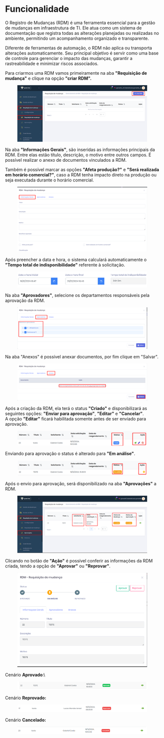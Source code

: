 # Funcionalidade

O Registro de Mudanças (RDM) é uma ferramenta essencial para a gestão de mudanças em infraestrutura de TI. Ele atua como um sistema de documentação que registra todas as alterações planejadas ou realizadas no ambiente, permitindo um acompanhamento organizado e transparente.

Diferente de ferramentas de automação, o RDM não aplica ou transporta alterações automaticamente. Seu principal objetivo é servir como uma base de controle para gerenciar o impacto das mudanças, garantir a rastreabilidade e minimizar riscos associados.



Para criarmos uma RDM vamos primeiramente na aba **"Requisição de mudança"** e clique na opção **"criar RDM".**

<figure><img src="../.gitbook/assets/image (79).png" alt=""><figcaption></figcaption></figure>

Na aba **"Informações Gerais"**, são inseridas as informações principais da RDM. Entre elas estão título, descrição, o motivo entre outros campos. É possível realizar o anexo de documentos vinculados a RDM.

Também é possível marcar as opções **"Afeta produção?"** e **"Será realizada em horário comercial?"**, caso a RDM tenha impacto direto na produção ou seja executada durante o horário comercial.

<figure><img src="../.gitbook/assets/image (80).png" alt=""><figcaption></figcaption></figure>

Após preencher a data e hora, o sistema calculará automaticamente o **"Tempo total de indisponibilidade"** referente à solicitação.

<figure><img src="../.gitbook/assets/image (91).png" alt=""><figcaption></figcaption></figure>

Na aba **"Aprovadores"**, selecione os departamentos responsáveis pela aprovação da RDM.

<figure><img src="../.gitbook/assets/image (88).png" alt=""><figcaption></figcaption></figure>

Na aba "Anexos" é possível anexar documentos, por fim clique em "Salvar".

<figure><img src="../.gitbook/assets/image (90).png" alt=""><figcaption></figcaption></figure>

Após a criação da RDM, ela terá o status **"Criado"** e disponibilizará as seguintes opções: **"Enviar para aprovação"**, **"Editar"** e **"Cancelar"**.\
A opção **"Editar"** ficará habilitada somente antes de ser enviado para aprovação.

<figure><img src="../.gitbook/assets/image (93).png" alt=""><figcaption></figcaption></figure>

Enviando para aprovação o status é alterado para **"Em análise"**.

<figure><img src="../.gitbook/assets/image (92).png" alt=""><figcaption></figcaption></figure>

Após o envio para aprovação, será disponibilizado na aba **"Aprovações"** a RDM.

<figure><img src="../.gitbook/assets/image (94).png" alt=""><figcaption></figcaption></figure>

Clicando no botão de **"Ação"** é possível conferir as informações da RDM criada, tendo a opção de **"Aprovar"** ou **"Reprovar"**.

<figure><img src="../.gitbook/assets/image (95).png" alt=""><figcaption></figcaption></figure>

Cenário **Aprovado**:\


<figure><img src="../.gitbook/assets/image (96).png" alt=""><figcaption></figcaption></figure>

Cenário **Reprovado:**&#x20;

<figure><img src="../.gitbook/assets/image (98).png" alt=""><figcaption></figcaption></figure>

Cenário **Cancelado:**

<figure><img src="../.gitbook/assets/image (99).png" alt=""><figcaption></figcaption></figure>
